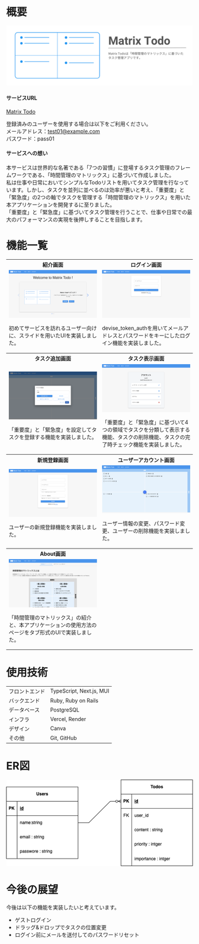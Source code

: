 # 概要
<img src="/frontend/readme_images/README_top.png" alt="Matrix Todo">

#### サービスURL
[Matrix Todo](https://matrix-todo-frontend.vercel.app/introduction) 

登録済みのユーザーを使用する場合は以下をご利用ください。<br>
メールアドレス：test01@example.com<br>
パスワード：pass01

#### サービスへの想い
本サービスは世界的な名著である「7つの習慣」に登場するタスク管理のフレームワークである、「時間管理のマトリックス」に基づいて作成しました。<br>
私は仕事や日常においてシンプルなTodoリストを用いてタスク管理を行なっています。しかし、タスクを並列に並べるのは効率が悪いと考え、「重要度」と「緊急度」の2つの軸でタスクを管理する「時間管理のマトリックス」を用いた本アプリケーションを開発するに至りました。<br>
「重要度」と「緊急度」に基づいてタスク管理を行うことで、仕事や日常での最大のパフォーマンスの実現を後押しすることを目指します。

# 機能一覧
<table style="width:100%;">
  <tr>
    <th style="width:50%;">紹介画面</th>
    <th style="width:50%;">ログイン画面</th>
  </tr>
  <tr>
    <td style="width:50%;">
      <img src="/frontend/readme_images/intro.png" alt="紹介画面" style="max-width:100%;">
      <p>初めてサービスを訪れるユーザー向けに、スライドを用いたUIを実装しました。</p>
    </td>
    <td style="width:50%;">
      <img src="/frontend/readme_images/login.png" alt="ログイン画面" style="max-width:100%;">
      <p>devise_token_authを用いてメールアドレスとパスワードをキーにしたログイン機能を実装しました。</p>
    </td>
  </tr>

  <tr>
    <th style="width:50%;">タスク追加画面</th>
    <th style="width:50%;">タスク表示画面</th>
  </tr>
  <tr>
    <td style="width:50%;">
      <img src="/frontend/readme_images/addTask.png" alt="タスク追加画面" style="max-width:100%;">
      <p>「重要度」と「緊急度」を設定してタスクを登録する機能を実装しました。</p>
    </td>
    <td style="width:50%;">
      <img src="/frontend/readme_images/account.png" alt="タスク表示画面" style="max-width:100%;">
      <p>「重要度」と「緊急度」に基づいて4つの領域でタスクを分類して表示する機能、タスクの削除機能、タスクの完了時チェック機能を実装しました。</p>
    </td>
  </tr>

  <tr>
    <th style="width:50%;">新規登録画面</th>
    <th style="width:50%;">ユーザーアカウント画面</th>
  </tr>
  <tr>
    <td style="width:50%;">
      <img src="/frontend/readme_images/signup.png" alt="新規登録画面" style="max-width:100%;">
      <p>ユーザーの新規登録機能を実装しました。</p>
    </td>
    <td style="width:50%;">
      <img src="/frontend/readme_images/displayTasks.png" alt="アカウント画面" style="max-width:100%;">
      <p>ユーザー情報の変更、パスワード変更、ユーザーの削除機能を実装しました。</p>
    </td>
  </tr>

  <tr>
    <th style="width:50%;">About画面</th>
    <th style="width:50%;"></th>
  </tr>
  <tr>
    <td style="width:50%;">
      <img src="/frontend/readme_images/about.png" alt="アバウト画面" style="max-width:100%;">
      <p>「時間管理のマトリックス」の紹介と、本アプリケーションの使用方法のページをタブ形式のUIで実装しました。</p>
    </td>
    <td style="width:50%;"></td>
  </tr>
</table>


# 使用技術
|||
| --- | --- |
| フロントエンド | TypeScript, Next.js, MUI |
| バックエンド | Ruby, Ruby on Rails |
| データベース | PostgreSQL |
| インフラ | Vercel, Render |
| デザイン | Canva |
| その他 | Git, GitHub |

# ER図
<img alt="ER図" src="/frontend/readme_images/ER.png">

# 今後の展望
今後は以下の機能を実装したいと考えています。
- ゲストログイン
- ドラッグ&ドロップでタスクの位置変更
- ログイン前にメールを送付してのパスワードリセット

